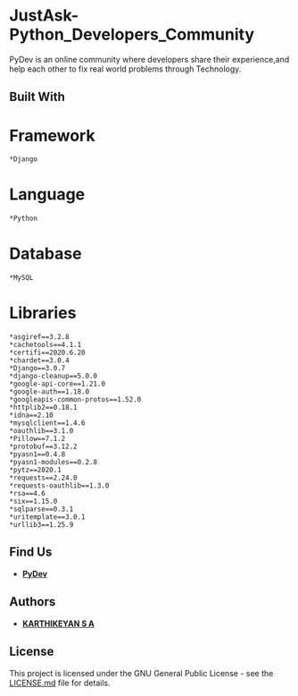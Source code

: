 # JustAsk-Python_Developers_Community

PyDev is an online community where developers share their experience,and help each other to fix real world problems through Technology.

## Built With
  # Framework
    *Django
  # Language
    *Python
  # Database
    *MySQL
  # Libraries
    *asgiref==3.2.8
    *cachetools==4.1.1
    *certifi==2020.6.20
    *chardet==3.0.4
    *Django==3.0.7
    *django-cleanup==5.0.0
    *google-api-core==1.21.0
    *google-auth==1.18.0
    *googleapis-common-protos==1.52.0
    *httplib2==0.18.1
    *idna==2.10
    *mysqlclient==1.4.6
    *oauthlib==3.1.0
    *Pillow==7.1.2
    *protobuf==3.12.2
    *pyasn1==0.4.8
    *pyasn1-modules==0.2.8
    *pytz==2020.1
    *requests==2.24.0
    *requests-oauthlib==1.3.0
    *rsa==4.6
    *six==1.15.0
    *sqlparse==0.3.1
    *uritemplate==3.0.1
    *urllib3==1.25.9
    
## Find Us

* **[PyDev](https://pydevstackoverflow.pythonanywhere.com/)**

## Authors

* **[KARTHIKEYAN S A](https://github.com/karthikeyansa/)**

## License

This project is licensed under the GNU General Public License - see the [LICENSE.md](https://github.com/karthikeyansa/PyDev-StackoverFlow_Clone-Django/blob/master/LICENSE) file for details.
